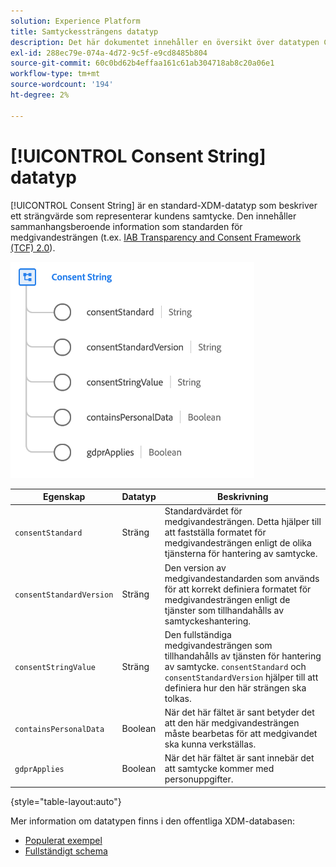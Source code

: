```yaml
---
solution: Experience Platform
title: Samtyckessträngens datatyp
description: Det här dokumentet innehåller en översikt över datatypen Consent String XDM.
exl-id: 288ec79e-074a-4d72-9c5f-e9cd8485b804
source-git-commit: 60c0bd62b4effaa161c61ab304718ab8c20a06e1
workflow-type: tm+mt
source-wordcount: '194'
ht-degree: 2%

---
```


# [!UICONTROL Consent String] datatyp

[!UICONTROL Consent String] är en standard-XDM-datatyp som beskriver ett strängvärde som representerar kundens samtycke. Den innehåller sammanhangsberoende information som standarden för medgivandesträngen (t.ex. [IAB Transparency and Consent Framework (TCF) 2.0](../field-groups/profile/iab.md)).

![](../images/data-types/consent-string.png)

| Egenskap | Datatyp | Beskrivning |
| --- | --- | --- |
| `consentStandard` | Sträng | Standardvärdet för medgivandesträngen. Detta hjälper till att fastställa formatet för medgivandesträngen enligt de olika tjänsterna för hantering av samtycke. |
| `consentStandardVersion` | Sträng | Den version av medgivandestandarden som används för att korrekt definiera formatet för medgivandesträngen enligt de tjänster som tillhandahålls av samtyckeshantering. |
| `consentStringValue` | Sträng | Den fullständiga medgivandesträngen som tillhandahålls av tjänsten för hantering av samtycke. `consentStandard` och `consentStandardVersion` hjälper till att definiera hur den här strängen ska tolkas. |
| `containsPersonalData` | Boolean | När det här fältet är sant betyder det att den här medgivandesträngen måste bearbetas för att medgivandet ska kunna verkställas. |
| `gdprApplies` | Boolean | När det här fältet är sant innebär det att samtycke kommer med personuppgifter. |

{style="table-layout:auto"}

Mer information om datatypen finns i den offentliga XDM-databasen:

* [Populerat exempel](https://github.com/adobe/xdm/blob/master/components/datatypes/consent/consentstring.example.1.json)
* [Fullständigt schema](https://github.com/adobe/xdm/blob/master/components/datatypes/consent/consentstring.schema.json)
